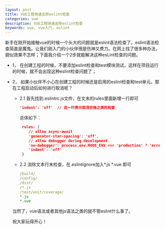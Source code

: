 ```yaml
---
layout: post
title: VUE工程快速去除eslint检查
categories: vue
description: VUE工程快速去除eslint检查
keywords: vue, vue入门, eslint
---
```


新手在刚开始接触vue的时候一个头大的问题就是eslint语法检查了。eslint语法检查简直是魔鬼。让我们刚入门的小伙伴很是伤神又费力。在网上找了很多种办法，貌似效果不怎样；下面我介绍一个2步就能解决这种esLint检查的问题。

- 1， 在创建工程的时候，不要添加eslint检查和test模块测试，这样在项目运行的时候，就不会出现这种eslint检查问题了；

- 2， 如果小伙伴不小心在创建工程的时候还是启用的eslint检查和test单元。那在工程启动后如何进行取消呢？

  - 2.1 首先找到.eslintrc.js文件，在文末的rules里面新增一行即可

    ```json
    'indent': 'off'  // 这一行表示取消空格之类的检查
    ```

    总体如下：

    ```json
     rules: {
        // allow async-await
        'generator-star-spacing': 'off',
        // allow debugger during development
        'no-debugger': process.env.NODE_ENV === 'production' ? 'error' : 'off',
        'indent': 'off'
     }
    ```

  - 2.2 消除文本行末检查，在.eslintignore加入\*.js \*.vue 即可

    ```yaml
    /build/
    /config/
    /dist/
    /*.js
    /test/unit/coverage/
    *.js
    *.vue
    ```

  当然了，vue语法或者其他js语法之类的就不管eslint什么事了。

  祝大家玩得开心！
